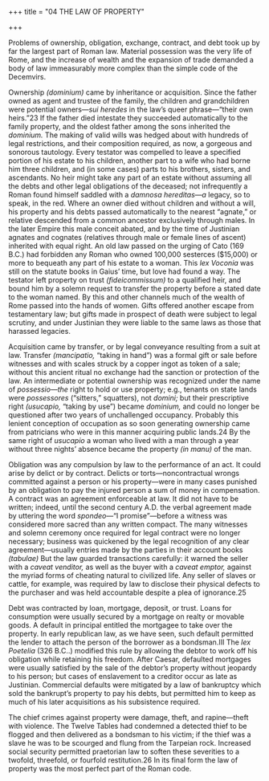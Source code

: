+++
title = "04 THE LAW OF PROPERTY"

+++

Problems of ownership, obligation, exchange, contract, and debt took up by far the largest part of Roman law. Material possession was the very life of Rome, and the increase of wealth and the expansion of trade demanded a body of law immeasurably more complex than the simple code of the Decemvirs.

Ownership *\(dominium\)* came by inheritance or acquisition. Since the father owned as agent and trustee of the family, the children and grandchildren were potential owners—*sui heredes* in the law’s queer phrase—“their own heirs.”23 If the father died intestate they succeeded automatically to the family property, and the oldest father among the sons inherited the *dominium.* The making of valid wills was hedged about with hundreds of legal restrictions, and their composition required, as now, a gorgeous and sonorous tautology. Every testator was compelled to leave a specified portion of his estate to his children, another part to a wife who had borne him three children, and \(in some cases\) parts to his brothers, sisters, and ascendants. No heir might take any part of an estate without assuming all the debts and other legal obligations of the deceased; not infrequently a Roman found himself saddled with a *damnosa hereditas—a* legacy, so to speak, in the red. Where an owner died without children and without a will, his property and his debts passed automatically to the nearest “agnate,” or relative descended from a common ancestor exclusively through males. In the later Empire this male conceit abated, and by the time of Justinian agnates and cognates \(relatives through male or female lines of ascent\) inherited with equal right. An old law passed on the urging of Cato \(169 B.C.\) had forbidden any Roman who owned 100,000 sesterces \($15,000\) or more to bequeath any part of his estate to a woman. This *lex Voconia* was still on the statute books in Gaius’ time, but love had found a way. The testator left property on trust *\(fideicommissum\)* to a qualified heir, and bound him by a solemn request to transfer the property before a stated date to the woman named. By this and other channels much of the wealth of Rome passed into the hands of women. Gifts offered another escape from testamentary law; but gifts made in prospect of death were subject to legal scrutiny, and under Justinian they were liable to the same laws as those that harassed legacies.

Acquisition came by transfer, or by legal conveyance resulting from a suit at law. Transfer *\(mancipatio,* “taking in hand”\) was a formal gift or sale before witnesses and with scales struck by a copper ingot as token of a sale; without this ancient ritual no exchange had the sanction or protection of the law. An intermediate or potential ownership was recognized under the name of *possessio—the* right to hold or use property; e.g., tenants on state lands were *possessores* \(“sitters,” squatters\), not *domini;* but their prescriptive right *\(usucapio,* “taking by use”\) became *dominium,* and could no longer be questioned after two years of unchallenged occupancy. Probably this lenient conception of occupation as so soon generating ownership came from patricians who were in this manner acquiring public lands.24 By the same right of *usucapio* a woman who lived with a man through a year without three nights’ absence became the property *\(in manu\)* of the man.

Obligation was any compulsion by law to the performance of an act. It could arise by delict or by contract. Delicts or torts—noncontractual wrongs committed against a person or his property—were in many cases punished by an obligation to pay the injured person a sum of money in compensation. A contract was an agreement enforceable at law. It did not have to be written; indeed, until the second century A.D. the verbal agreement made by uttering the word *spondeo*—“I promise”—before a witness was considered more sacred than any written compact. The many witnesses and solemn ceremony once required for legal contract were no longer necessary; business was quickened by the legal recognition of any clear agreement—usually entries made by the parties in their account books *\(tabulae\)* But the law guarded transactions carefully: it warned the seller with a *caveat venditor,* as well as the buyer with a *caveat emptor,* against the myriad forms of cheating natural to civilized life. Any seller of slaves or cattle, for example, was required by law to disclose their physical defects to the purchaser and was held accountable despite a plea of ignorance.25

Debt was contracted by loan, mortgage, deposit, or trust. Loans for consumption were usually secured by a mortgage on realty or movable goods. A default in principal entitled the mortgagee to take over the property. In early republican law, as we have seen, such default permitted the lender to attach the person of the borrower as a bondsman.III The *lex Poetelia* \(326 B.C..\) modified this rule by allowing the debtor to work off his obligation while retaining his freedom. After Caesar, defaulted mortgages were usually satisfied by the sale of the debtor’s property without jeopardy to his person; but cases of enslavement to a creditor occur as late as Justinian. Commercial defaults were mitigated by a law of bankruptcy which sold the bankrupt’s property to pay his debts, but permitted him to keep as much of his later acquisitions as his subsistence required.

The chief crimes against property were damage, theft, and rapine—theft with violence. The Twelve Tables had condemned a detected thief to be flogged and then delivered as a bondsman to his victim; if the thief was a slave he was to be scourged and flung from the Tarpeian rock. Increased social security permitted praetorian law to soften these severities to a twofold, threefold, or fourfold restitution.26 In its final form the law of property was the most perfect part of the Roman code.


